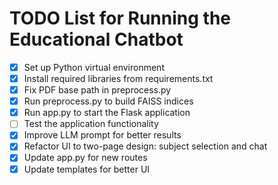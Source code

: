 # TODO List for Running the Educational Chatbot

- [x] Set up Python virtual environment
- [x] Install required libraries from requirements.txt
- [x] Fix PDF base path in preprocess.py
- [x] Run preprocess.py to build FAISS indices
- [x] Run app.py to start the Flask application
- [ ] Test the application functionality
- [x] Improve LLM prompt for better results
- [x] Refactor UI to two-page design: subject selection and chat
- [x] Update app.py for new routes
- [x] Update templates for better UI
